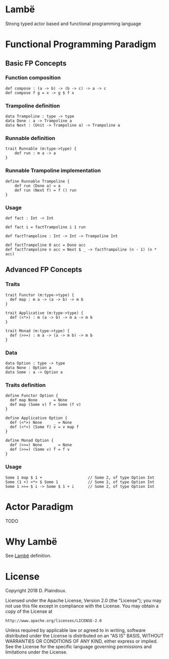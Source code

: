 # Lambë 

Strong typed actor based and functional programming language

# Functional Programming Paradigm

## Basic FP Concepts

### Function composition

```
def compose : (a -> b) -> (b -> c) -> a -> c
def compose f g = x -> g $ f x
```

### Trampoline definition

```
data Trampoline : type -> type
data Done : a -> Trampoline a
data Next : (Unit -> Trampoline a) -> Trampoline a
```
### Runnable definition

```
trait Runnable (m:type->type) {
    def run : m a -> a
}
```
### Runnable Trampoline implementation

```
define Runnable Trampoline {
    def run (Done a) = a
    def run (Next f) = f () run
}
```

### Usage

```
def fact : Int -> Int

def fact i = factTrampoline i 1 run

def factTrampoline : Int -> Int -> Trampoline Int

def factTrampoline 0 acc = Done acc
def factTrampoline n acc = Next $ _ -> factTrampoline (n - 1) (n * acc)
```

## Advanced FP Concepts

### Traits

``` 
trait Functor (m:type->type) {
  def map : m a -> (a -> b) -> m b
}

trait Applicative (m:type->type) {
  def (<*>) : m (a -> b) -> m a -> m b
}

trait Monad (m:type->type) {
  def (>>=) : m a -> (a -> m b) -> m b
}
```

### Data

```
data Option : type -> type
data None : Option a
data Some : a -> Option a
```

### Traits definition

```
define Functor Option {
  def map None     _ = None
  def map (Some v) f = Some (f v)
}

define Applicative Option {
  def (<*>) None     _ = None
  def (<*>) (Some f) v = v map f
}

define Monad Option {
  def (>>=) None     _ = None
  def (>>=) (Some v) f = f v
}
```

### Usage

```
Some 1 map $ 1 +                    // Some 2, of type Option Int 
Some (1 +) <*> $ Some 1             // Some 2, of type Option Int 
Some 1 >>= $ i -> Some $ 1 + i      // Some 2, of type Option Int 
```

# Actor Paradigm

TODO

# Why Lambë

See [Lambë](http://tolkiengateway.net/wiki/Lambë) definition.

# License

Copyright 2018 D. Plaindoux.

Licensed under the Apache License, Version 2.0 (the "License");
you may not use this file except in compliance with the License.
You may obtain a copy of the License at

    http://www.apache.org/licenses/LICENSE-2.0

Unless required by applicable law or agreed to in writing, software
distributed under the License is distributed on an "AS IS" BASIS,
WITHOUT WARRANTIES OR CONDITIONS OF ANY KIND, either express or implied.
See the License for the specific language governing permissions and
limitations under the License.
